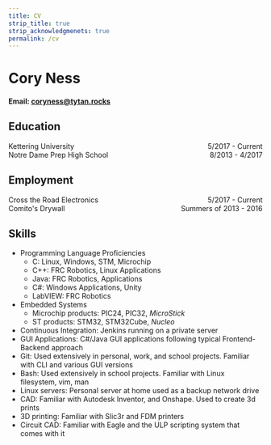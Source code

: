 ```yaml
---
title: CV
strip_title: true
strip_acknowledgmenets: true
permalink: /cv
---
```


# Cory Ness

#### Email: coryness@tytan.rocks

## Education
<p>
  <span style="float: left">Kettering University</span>
  <span style="float: right">5/2017 - Current</span>
<br>
  <span style="float: left">Notre Dame Prep High School</span>
  <span style="float: right">8/2013 - 4/2017</span>
<br>
</p>

## Employment
<p>
  <span style="float: left">Cross the Road Electronics</span>
  <span style="float: right">5/2017 - Current</span>
<br>
  <span style="float: left">Comito's Drywall</span>
  <span style="float: right">Summers of 2013 - 2016</span>
<br>
</p>

## Skills
 - Programming Language Proficiencies
   - C: Linux, Windows, STM, Microchip
   - C++: FRC Robotics, Linux Applications
   - Java: FRC Robotics, Applications
   - C#: Windows Applications, Unity
   - LabVIEW: FRC Robotics
 - Embedded Systems
   - Microchip products: PIC24, PIC32, *MicroStick*
   - ST products: STM32, STM32Cube, *Nucleo*
 - Continuous Integration: Jenkins running on a private server
 - GUI Applications: C#/Java GUI applications following typical Frontend-Backend approach
 - Git: Used extensively in personal, work, and school projects. Familiar with CLI and various GUI versions
 - Bash: Used extensively in school projects. Familiar with Linux filesystem, vim, man
 - Linux servers: Personal server at home used as a backup network drive
 - CAD: Familiar with Autodesk Inventor, and Onshape. Used to create 3d prints
 - 3D printing: Familiar with Slic3r and FDM printers
 - Circuit CAD: Familiar with Eagle and the ULP scripting system that comes with it


